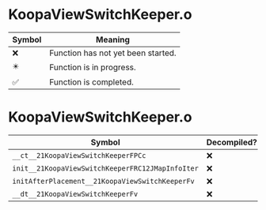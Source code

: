 # KoopaViewSwitchKeeper.o
| Symbol | Meaning 
| ------------- | ------------- 
| :x: | Function has not yet been started. 
| :eight_pointed_black_star: | Function is in progress. 
| :white_check_mark: | Function is completed. 


# KoopaViewSwitchKeeper.o
| Symbol | Decompiled? |
| ------------- | ------------- |
| `__ct__21KoopaViewSwitchKeeperFPCc` | :x: |
| `init__21KoopaViewSwitchKeeperFRC12JMapInfoIter` | :x: |
| `initAfterPlacement__21KoopaViewSwitchKeeperFv` | :x: |
| `__dt__21KoopaViewSwitchKeeperFv` | :x: |
